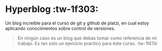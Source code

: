 # Hyperblog :tw-1f303:
Un blog increíble para el curso de git y github de platzi, en cual estoy aplicando conocimientos sobre control de versiones. 
> En ningún caso es un blog que debas tomar como referencia de mi trabajo. Es tan solo un ejercicio práctico para éste curso. :tw-1f47d:
